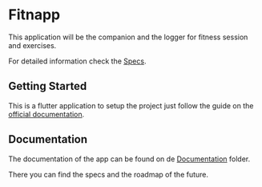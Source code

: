 # Fitnapp

This application will be the companion and the logger for fitness session and exercises.

For detailed information check the [Specs](/documentation/specs).

## Getting Started

This is a flutter application to setup the project just follow the guide on the [official documentation](https://flutter.io/).

## Documentation

The documentation of the app can be found on de [Documentation](/documentation/) folder.

There you can find the specs and the roadmap of the future.
